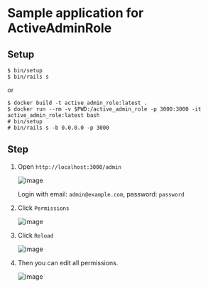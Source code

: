 # Sample application for ActiveAdminRole

## Setup

```
$ bin/setup
$ bin/rails s
```

or

```
$ docker build -t active_admin_role:latest .
$ docker run --rm -v $PWD:/active_admin_role -p 3000:3000 -it active_admin_role:latest bash
# bin/setup
# bin/rails s -b 0.0.0.0 -p 3000
```

## Step

1. Open `http://localhost:3000/admin`

    ![image](https://user-images.githubusercontent.com/15371677/36813095-b68dcd4e-1d16-11e8-8608-fd4c61835b75.png)

    Login with email: `admin@example.com`, password: `password`

2. Click `Permissions`

    ![image](https://user-images.githubusercontent.com/15371677/36813174-0caf6174-1d17-11e8-98d5-41e4925b490a.png)

3. Click `Reload`

    ![image](https://user-images.githubusercontent.com/15371677/36813227-385ed80e-1d17-11e8-8030-a9e5e942dd29.png)

4. Then you can edit all permissions.

    ![image](https://user-images.githubusercontent.com/15371677/36813272-62d683b6-1d17-11e8-8c43-5a7b4a567c3b.png)
